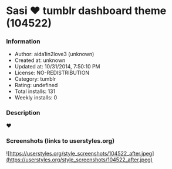# Sasi ♥ tumblr dashboard theme (104522)

### Information
- Author: aida1in2love3 (unknown)
- Created at: unknown
- Updated at: 10/31/2014, 7:50:10 PM
- License: NO-REDISTRIBUTION
- Category: tumblr
- Rating: undefined
- Total installs: 131
- Weekly installs: 0


### Description
♥


### Screenshots (links to userstyles.org)
![https://userstyles.org/style_screenshots/104522_after.jpeg](https://userstyles.org/style_screenshots/104522_after.jpeg)


